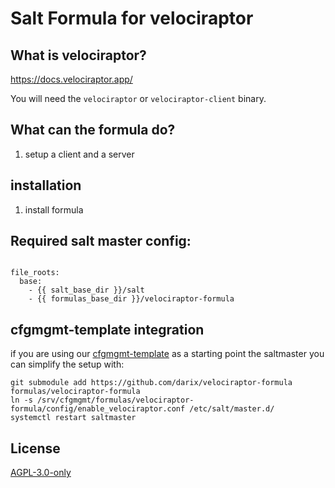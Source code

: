 # Salt Formula for velociraptor

## What is velociraptor?

https://docs.velociraptor.app/

You will need the `velociraptor` or `velociraptor-client` binary.

## What can the formula do?

1. setup a client and a server

## installation

1. install formula

## Required salt master config:

```

file_roots:
  base:
    - {{ salt_base_dir }}/salt
    - {{ formulas_base_dir }}/velociraptor-formula
```

## cfgmgmt-template integration

if you are using our [cfgmgmt-template](https://github.com/darix/cfgmgmt-template) as a starting point the saltmaster you can simplify the setup with:

```
git submodule add https://github.com/darix/velociraptor-formula formulas/velociraptor-formula
ln -s /srv/cfgmgmt/formulas/velociraptor-formula/config/enable_velociraptor.conf /etc/salt/master.d/
systemctl restart saltmaster
```
## License

[AGPL-3.0-only](https://spdx.org/licenses/AGPL-3.0-only.html)
